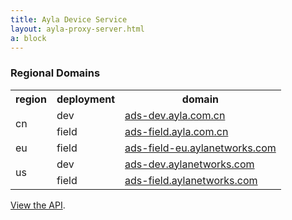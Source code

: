 ```yaml
---
title: Ayla Device Service
layout: ayla-proxy-server.html
a: block
---
```


### Regional Domains

<table class="key-value-table vertical-middle">
<tr>
<th>region</th>
<th>deployment</th>
<th>domain</th>
</tr>
<tr>
<td rowspan="2">cn</td>
<td>dev</td>
<td><a href="https://ads-dev.ayla.com.cn" target="_blank">ads-dev.ayla.com.cn</a></td>
</tr>
<tr>
<td>field</td>
<td><a href="https://ads-field.ayla.com.cn" target="_blank">ads-field.ayla.com.cn</a></td>
</tr>
<tr>
<td>eu</td>
<td>field</td>
<td><a href="https://ads-field-eu.aylanetworks.com" target="_blank">ads-field-eu.aylanetworks.com</a></td>
</tr>
<tr>
<td rowspan="2">us</td>
<td>dev</td>
<td><a href="https://ads-dev.aylanetworks.com" target="_blank">ads-dev.aylanetworks.com</a></td>
</tr>
<tr>
<td>field</td>
<td><a href="https://ads-field.aylanetworks.com" target="_blank">ads-field.aylanetworks.com</a></td>
</tr>
</table>

[View the API](api).